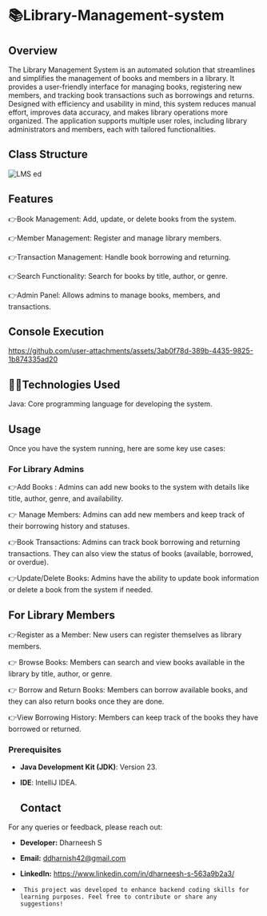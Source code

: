  # 📚Library-Management-system

## Overview
The Library Management System is an automated solution that streamlines and simplifies the management of books and members in a library. It provides a user-friendly interface for managing books, registering new members, and tracking book transactions such as borrowings and returns. Designed with efficiency and usability in mind, this system reduces manual effort, improves data accuracy, and makes library operations more organized. The application supports multiple user roles, including library administrators and members, each with tailored functionalities.

## Class Structure 


![LMS ed](https://github.com/user-attachments/assets/a9c0b368-1885-4fc6-9087-4c2029a2602c)

## Features

👉Book Management: Add, update, or delete books from the system.

👉Member Management: Register and manage library members.

👉Transaction Management: Handle book borrowing and returning.

👉Search Functionality: Search for books by title, author, or genre.

👉Admin Panel: Allows admins to manage books, members, and transactions.


  ## Console Execution



https://github.com/user-attachments/assets/3ab0f78d-389b-4435-9825-1b874335ad20



## 👨‍💻Technologies Used
Java: Core programming language for developing the system.

## Usage
Once you have the system running, here are some key use cases:

### For Library Admins
👉Add Books :  Admins can add new books to the system with details like title, author, genre, and availability.

👉 Manage Members: Admins can add new members and keep track of their borrowing history and statuses.

👉Book Transactions: Admins can track book borrowing and returning transactions. They can also view the status of books (available, borrowed, or overdue).

👉Update/Delete Books: Admins have the ability to update book information or delete a book from the system if needed.

## For Library Members
👉Register as a Member: New users can register themselves as library members.

👉 Browse Books: Members can search and view books available in the library by title, author, or genre.

👉 Borrow and Return Books: Members can borrow available books, and they can also return books once they are done.

👉View Borrowing History: Members can keep track of the books they have borrowed or returned.

### Prerequisites
- **Java Development Kit (JDK)**: Version 23.
- **IDE**: IntelliJ IDEA.


  ## Contact

For any queries or feedback, please reach out:

- **Developer:** Dharneesh S
- **Email:** ddharnish42@gmail.com
- **LinkedIn:** https://www.linkedin.com/in/dharneesh-s-563a9b2a3/

-      This project was developed to enhance backend coding skills for learning purposes. Feel free to contribute or share any suggestions!


